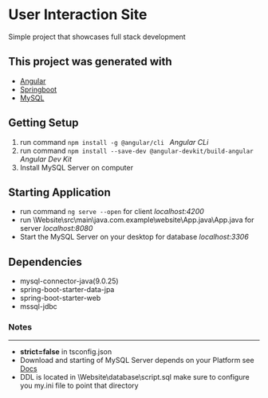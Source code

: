 # User Interaction Site

Simple project that showcases full stack development 

## This project was generated with
- [Angular](https://angular.io/)
- [Springboot](https://start.spring.io/)
- [MySQL](https://dev.mysql.com/downloads/)

## Getting Setup 
1. run command  `npm install -g @angular/cli ` *Angular CLi*
2. run command `npm install --save-dev @angular-devkit/build-angular` *Angular Dev Kit*
3. Install MySQL Server on computer

## Starting Application
- run command `ng serve --open` for client *localhost:4200*
- run \Website\src\main\java.com.example\website\App.java\App.java  for server *localhost:8080*
- Start the MySQL Server on your desktop for database *localhost:3306*

## Dependencies 
 - mysql-connector-java(9.0.25)
 - spring-boot-starter-data-jpa
 - spring-boot-starter-web
 - mssql-jdbc

 ### Notes
 ---
 - **strict=false** in tsconfig.json 
 - Download and starting of MySQL Server depends on your Platform see 
   [Docs](shttps://dev.mysql.com/doc/mysql-startstop-excerpt/8.0/en/windows-server-first-start.html)
 - DDL is located in \Website\database\script.sql make sure to configure you my.ini file to point that directory
 
